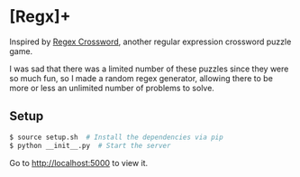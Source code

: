 # [Regx]+
Inspired by [Regex Crossword](https://regexcrossword.com/), another regular expression crossword puzzle game.

I was sad that there was a limited number of these puzzles since they were so much fun, so I made a random regex generator, allowing there to be more or less an unlimited number of problems to solve.

## Setup
```sh
$ source setup.sh  # Install the dependencies via pip
$ python __init__.py  # Start the server
```

Go to [http://localhost:5000](http://localhost:5000) to view it.